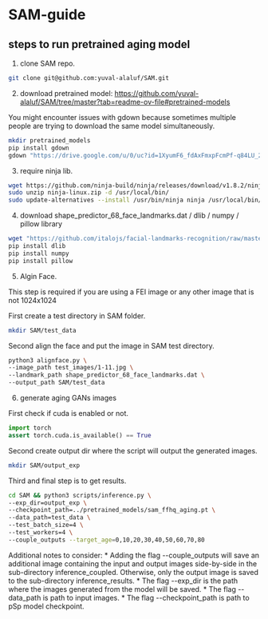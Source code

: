 # SAM-guide


## steps to run pretrained aging model

1. clone SAM repo.
```bash
git clone git@github.com:yuval-alaluf/SAM.git
```

2. download pretrained model: https://github.com/yuval-alaluf/SAM/tree/master?tab=readme-ov-file#pretrained-models

You might encounter issues with gdown because sometimes multiple people are trying to download the same model simultaneously.
```bash
mkdir pretrained_models
pip install gdown
gdown "https://drive.google.com/u/0/uc?id=1XyumF6_fdAxFmxpFcmPf-q84LU_22EMC&export=download" -O pretrained_models/sam_ffhq_aging.pt
```

3. require ninja lib.

```bash
wget https://github.com/ninja-build/ninja/releases/download/v1.8.2/ninja-linux.zip
sudo unzip ninja-linux.zip -d /usr/local/bin/
sudo update-alternatives --install /usr/bin/ninja ninja /usr/local/bin/ninja 1 --force
```

4. download shape_predictor_68_face_landmarks.dat / dlib / numpy / pillow library 

```bash
wget "https://github.com/italojs/facial-landmarks-recognition/raw/master/shape_predictor_68_face_landmarks.dat"
pip install dlib
pip install numpy
pip install pillow
```

5. Algin Face. 

This step is required if you are using a FEI image or any other image that is not 1024x1024

First create a test directory in SAM folder.

```bash
mkdir SAM/test_data
```

Second align the face and put the image in SAM test directory.

```bash
python3 alignface.py \
--image_path test_images/1-11.jpg \
--landmark_path shape_predictor_68_face_landmarks.dat \
--output_path SAM/test_data
```

6. generate aging GANs images

First check if cuda is enabled or not.
```python
import torch
assert torch.cuda.is_available() == True
```

Second create output dir where the script will output the generated images.
```bash
mkdir SAM/output_exp
```

Third and final step is to get results.

```bash
cd SAM && python3 scripts/inference.py \
--exp_dir=output_exp \
--checkpoint_path=../pretrained_models/sam_ffhq_aging.pt \
--data_path=test_data \
--test_batch_size=4 \
--test_workers=4 \
--couple_outputs --target_age=0,10,20,30,40,50,60,70,80
```

Additional notes to consider:
    * Adding the flag --couple_outputs will save an additional image containing the input and output images side-by-side in the sub-directory inference_coupled. Otherwise, only the output image is saved to the sub-directory inference_results.
    * The flag --exp_dir is the path where the images generated from the model will be saved.
    * The flag --data_path is path to input images.
    * The flag --checkpoint_path is path to pSp model checkpoint.
    